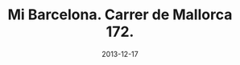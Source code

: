 ---
layout: shop
modal-id: 1014
date: 2013-12-17
img: 17-12-2013.jpg
alt: image-alt
size: 13x18cm
price: 39€
shipping: Not included
category: shop
title: Mi Barcelona. Carrer de Mallorca 172. 
description: <p> Balcony en carrer de Mallorca. </p> <p> You can order the image by filling in the form below. </p> <p> Please write down if you want as well one kilo of radish.</p>
---
